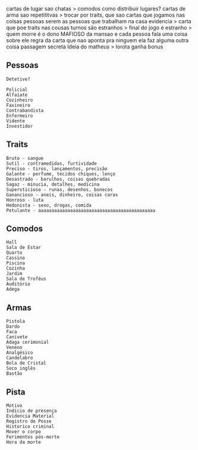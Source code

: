 cartas de lugar sao chatas > comodos
	como distribuir lugares?
cartas de arma sao repetititvas > trocar por traits, que sao cartas que jogamos nas coisas
pessoas serem as pessoas que trabalham na casa
evidencia > carta que poe traits nas cousas
turnos são estranhos >
final do jogo é estranho >
quem morre é o dono MAFIOSO da mansao e cada pessoa fala uma coisa sobre ele
regra da carta que nao aponta pra ninguem ela faz alguma outra coisa
passagem secreta
Ideia do matheus > lorota ganha bonus

## Pessoas
	Detetive?

	Policial
	Alfaiate
	Cozinheiro
	Faxineiro
	Contrabandista
	Enfermeiro
	Vidente
	Investidor

## Traits
	Bruto - sangue
	Sutil - contramedidas, furtividade
    Preciso - tiros, lançamentos, precisão
	Galante - perfume, tecidos chiques, lenço
	Desastrado - barulhos, coisas quebradas
	Sagaz - minucia, detalhes, medicina
	Supersticioso - runas, desenhos, bonecos
	Ganancioso - aneis, dinheiro, coisas caras 
	Honroso - luta
	Hedonista - sexo, drogas, comida
	Petulante - aaaaaaaaaaaaaaaaaaaaaaaaaaaaaaaaaaaaaaaaaaaa

## Comodos
	Hall
	Sala de Estar
	Quarto
	Cassino
	Piscina
	Cozinha
	Jardim
	Sala de Troféus
	Auditório
	Adega

## Armas
	Pistola 
	Dardo
	Faca
	Canivete
	Adaga cerimonial
	Veneno
	Analgésico
	Candelabro
	Bola de Cristal
	Soco inglês
	Bastão

## Pista
	Motivo
	Indício de presença
	Evidencia Material
	Registro de Posse
	Historico criminal
	Mover o corpo
	Ferimentos pós-morte
	Hora da morte